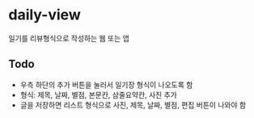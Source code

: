 # daily-view
일기를 리뷰형식으로 작성하는 웹 또는 앱

## Todo
- 우측 하단의 추가 버튼을 눌러서 일기장 형식이 나오도록 함
- 형식: 제목, 날짜, 별점, 본문칸, 삼줄요약칸, 사진 추가
- 글을 저장하면 리스트 형식으로 사진, 제목, 날짜, 별점, 편집 버튼이 나와야 함
